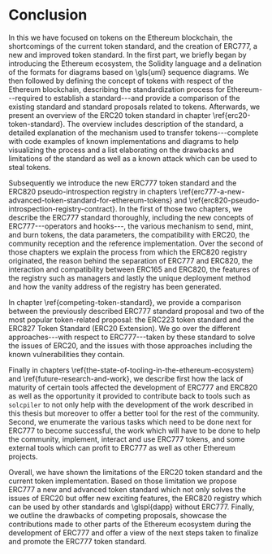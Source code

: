 # Conclusion

In this we have focused on tokens on the Ethereum blockchain, the shortcomings of the current token standard, and the creation of ERC777, a new and improved token standard. In the first part, we briefly began by introducing the Ethereum ecosystem, the Solidity language and a delination of the formats for diagrams based on \gls{uml} sequence diagrams. We then followed by defining the concept of tokens with respect of the Ethereum blockchain, describing the standardization process for Ethereum---required to establish a standard---and provide a comparison of the existing standard and standard proposals related to tokens. Afterwards, we present an overview of the ERC20 token standard in chapter \ref{erc20-token-standard}. The overview includes description of the standard, a detailed explanation of the mechanism used to transfer tokens---complete with code examples of known implementations and diagrams to help visualizing the process and a list elaborating on the drawbacks and limitations of the standard as well as a known attack which can be used to steal tokens.

Subsequently we introduce the new ERC777 token standard and the ERC820 pseudo-introspection registry in chapters \ref{erc777-a-new-advanced-token-standard-for-ethereum-tokens} and \ref{erc820-pseudo-introspection-registry-contract}. In the first of those two chapters, we describe the ERC777 standard thoroughly, including the new concepts of ERC777---operators and hooks---, the various mechanism to send, mint, and burn tokens, the data parameters, the compatibility with ERC20, the community reception and the reference implementation. Over the second of those chapters we explain the process from which the ERC820 registry originated, the reason behind the separation of ERC777 and ERC820, the interaction and compatibility between ERC165 and ERC820, the features of the registry such as managers and lastly the unique deployment method and how the vanity address of the registry has been generated.

In chapter \ref{competing-token-standard}, we provide a comparison between the previously described ERC777 standard proposal and two of the most popular token-related proposal: the ERC223 token standard and the ERC827 Token Standard (ERC20 Extension). We go over the different approaches---with respect to ERC777---taken by these standard to solve the issues of ERC20, and the issues with those approaches including the known vulnerabilities they contain.

Finally in chapters \ref{the-state-of-tooling-in-the-ethereum-ecosystem} and \ref{future-research-and-work}, we describe first how the lack of maturity of certain tools affected the development of ERC777 and ERC820 as well as the opportunity it provided to contribute back to tools such as `solcpiler` to not only help with the development of the work described in this thesis but moreover to offer a better tool for the rest of the community. Second, we enumerate the various tasks which need to be done next for ERC777 to become successful, the work which will have to be done to help the community, implement, interact and use ERC777 tokens, and some external tools which can profit to ERC777 as well as other Ethereum projects.

Overall, we have shown the limitations of the ERC20 token standard and the current token implementation. Based on those limitation we propose ERC777 a new and advanced token standard which not only solves the issues of ERC20 but offer new exciting features, the ERC820 registry which can be used by other standards and \glspl{dapp} without ERC777. Finally, we outline the drawbacks of competing proposals, showcase the contributions made to other parts of the Ethereum ecosystem during the development of ERC777 and offer a view of the next steps taken to finalize and promote the ERC777 token standard.
